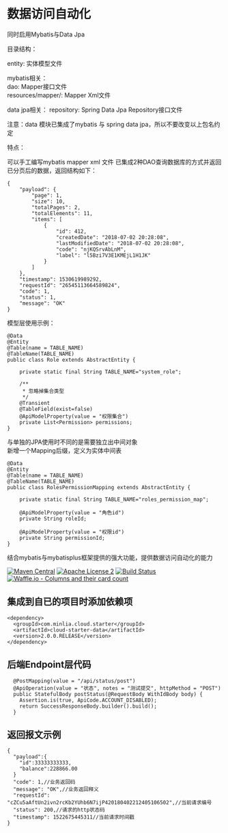 # 数据访问自动化  

同时启用Mybatis与Data Jpa

目录结构：  

entity: 实体模型文件

mybatis相关：  
dao: Mapper接口文件  
resources/mapper/: Mapper Xml文件  

data jpa相关：
repository: Spring Data Jpa Repository接口文件

注意：data 模块已集成了mybatis 与 spring data jpa，所以不要改变以上包名约定


特点： 

可以手工编写mybatis mapper xml 文件
已集成2种DAO查询数据库的方式并返回已分页后的数据，返回结构如下：

```
{
    "payload": {
        "page": 1,
        "size": 10,
        "totalPages": 2,
        "totalElements": 11,
        "items": [
            {
                "id": 412,
                "createdDate": "2018-07-02 20:28:08",
                "lastModifiedDate": "2018-07-02 20:28:08",
                "code": "njKQSrvAbLnM",
                "label": "l5Bzi7V3E1KMEjL1H1JK"
            }
        ]
    },
    "timestamp": 1530619989292,
    "requestId": "26545113664589824",
    "code": 1,
    "status": 1,
    "message": "OK"
}
```


模型层使用示例：
```
@Data
@Entity
@Table(name = TABLE_NAME)
@TableName(TABLE_NAME)
public class Role extends AbstractEntity {

    private static final String TABLE_NAME="system_role";

    /**
     * 忽略掉集合类型
     */
    @Transient
    @TableField(exist=false)
    @ApiModelProperty(value = "权限集合")
    private List<Permission> permissions;
}

```



与单独的JPA使用时不同的是需要独立出中间对象  
新增一个Mapping后缀，定义为实体中间表

```
@Data
@Entity
@Table(name = TABLE_NAME)
@TableName(TABLE_NAME)
public class RolesPermissionMapping extends AbstractEntity {

    private static final String TABLE_NAME="roles_permission_map";

    @ApiModelProperty(value = "角色id")
    private String roleId;

    @ApiModelProperty(value = "权限id")
    private String permissionId;
}
```


结合mybatis与mybatisplus框架提供的强大功能，提供数据访问自动化的能力

[![Maven Central](https://maven-badges.herokuapp.com/maven-central/com.minlia.cloud.starter/cloud-starter-data/badge.svg?style=plastic)](https://maven-badges.herokuapp.com/maven-central/com.minlia.cloud.starter/cloud-starter-data/) 
[![Apache License 2](https://img.shields.io/badge/license-ASF2-blue.svg)](https://www.apache.org/licenses/LICENSE-2.0.txt) 
[![Build Status](https://travis-ci.org/minlia-projects/cloud-starter-data.svg?branch=master)](https://travis-ci.org/minlia-projects/cloud-starter-data)
[![Waffle.io - Columns and their card count](https://badge.waffle.io/minlia-projects/cloud-starter-data.svg?columns=all)](https://waffle.io/minlia-projects/cloud-starter-data)

## 集成到自已的项目时添加依赖项    

```pom
<dependency>
  <groupId>com.minlia.cloud.starter</groupId>
  <artifactId>cloud-starter-data</artifactId>
  <version>2.0.0.RELEASE</version>
</dependency>
```
## 后端Endpoint层代码

```
  @PostMapping(value = "/api/status/post")
  @ApiOperation(value = "状态", notes = "测试提交", httpMethod = "POST")
  public StatefulBody postStatus(@RequestBody WithIdBody body) {
    Assertion.is(true, ApiCode.ACCOUNT_DISABLED);
    return SuccessResponseBody.builder().build();
  }
```

## 返回报文示例

```
{
  "payload":{
    "id":33333333333,
    "balance":228866.00
  }
  "code": 1,//业务返回码
  "message": "OK",//业务返回释义
  "requestId": "cZCu5aAftUn2ivn2rcKb2YUhb6N7ijP420180402212405106502",//当前请求编号
  "status": 200,//请求的http状态码
  "timestamp": 1522675445311//当前请求时间戳
}
```


